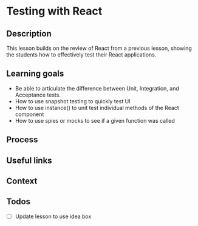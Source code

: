 # Testing with React

## Description

This lesson builds on the review of React from a previous lesson, showing the
students how to effectively test their React applications.

## Learning goals

- Be able to articulate the difference between Unit, Integration, and Acceptance
  tests.
- How to use snapshot testing to quickly test UI
- How to use instance() to unit test individual methods of the React component
- How to use spies or mocks to see if a given function was called

## Process

## Useful links

## Context

## Todos

* [ ] Update lesson to use idea box
